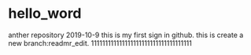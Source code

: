 # hello_word
anther repository
2019-10-9 this is my first sign in github.
this is create a new branch:readmr_edit.
111111111111111111111111111111111111
